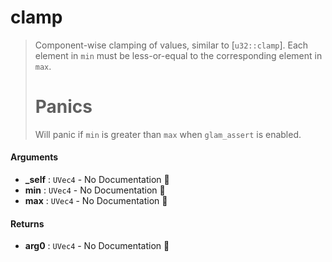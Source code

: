 # clamp

>  Component-wise clamping of values, similar to [`u32::clamp`].
>  Each element in `min` must be less-or-equal to the corresponding element in `max`.
>  # Panics
>  Will panic if `min` is greater than `max` when `glam_assert` is enabled.

#### Arguments

- **\_self** : `UVec4` \- No Documentation 🚧
- **min** : `UVec4` \- No Documentation 🚧
- **max** : `UVec4` \- No Documentation 🚧

#### Returns

- **arg0** : `UVec4` \- No Documentation 🚧